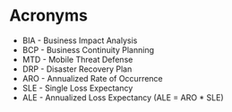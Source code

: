 # Acronyms

- BIA - Business Impact Analysis
- BCP - Business Continuity Planning
- MTD - Mobile Threat Defense
- DRP - Disaster Recovery Plan
- ARO - Annualized Rate of Occurrence 
- SLE - Single Loss Expectancy
- ALE - Annualized Loss Expectancy (ALE = ARO * SLE)